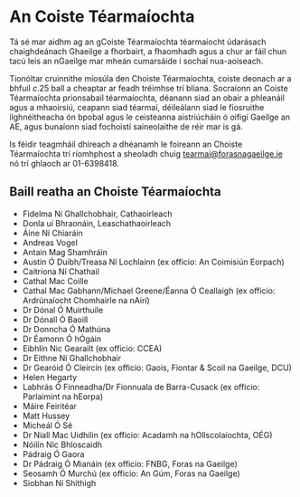 # An Coiste Téarmaíochta

Tá sé mar aidhm ag an gCoiste Téarmaíochta téarmaíocht údarásach chaighdeánach Ghaeilge a fhorbairt, a fhaomhadh agus a chur ar fáil chun tacú leis an nGaeilge mar mheán cumarsáide i sochaí nua-aoiseach.

Tionóltar cruinnithe míosúla den Choiste Téarmaíochta, coiste deonach ar a bhfuil *c*.25 ball a cheaptar ar feadh tréimhse trí bliana. Socraíonn an Coiste Téarmaíochta prionsabail téarmaíochta, déanann siad an obair a phleanáil agus a mhaoirsiú, ceapann siad téarmaí, déileálann siad le fiosruithe ilghnéitheacha ón bpobal agus le ceisteanna aistriúcháin ó oifigí Gaeilge an AE, agus bunaíonn siad fochoistí saineolaithe de réir mar is gá.

Is féidir teagmháil dhíreach a dhéanamh le foireann an Choiste Téarmaíochta trí ríomhphost a sheoladh chuig <tearmai@forasnagaeilge.ie> nó trí ghlaoch ar 01-6398418.

## Baill reatha an Choiste Téarmaíochta

- Fidelma Ní Ghallchobhair, Cathaoirleach
- Donla uí Bhraonáin, Leaschathaoirleach
- Áine Ní Chiaráin
- Andreas Vogel
- Antain Mag Shamhráin
- Austin Ó Duibh/Treasa Ní Lochlainn (ex officio: An Coimisiún Eorpach)
- Caitríona Ní Chathail
- Cathal Mac Coille
- Cathal Mac Gabhann/Michael Greene/Éanna Ó Ceallaigh (ex officio: Ardrúnaíocht Chomhairle na nAirí)
- Dr Dónal Ó Muirthuile
- Dr Dónall Ó Baoill
- Dr Donncha Ó Mathúna
- Dr Éamonn Ó hÓgáin
- Eibhlín Nic Gearailt (ex officio: CCEA)
- Dr Eithne Ní Ghallchobhair
- Dr Gearóid Ó Cleircín (ex officio: Gaois, Fiontar & Scoil na Gaeilge, DCU)
- Helen Hegarty
- Labhrás Ó Finneadha/Dr Fionnuala de Barra-Cusack (ex officio: Parlaimint na hEorpa)
- Máire Feiritéar
- Matt Hussey
- Micheál Ó Sé
- Dr Niall Mac Uidhilin (ex officio: Acadamh na hOllscolaíochta, OÉG)
- Nóilín Nic Bhloscaidh
- Pádraig Ó Gaora
- Dr Pádraig Ó Mianáin (ex officio: FNBG, Foras na Gaeilge)
- Seosamh Ó Murchú (ex officio: An Gúm, Foras na Gaeilge)
- Siobhan Ní Shíthigh
